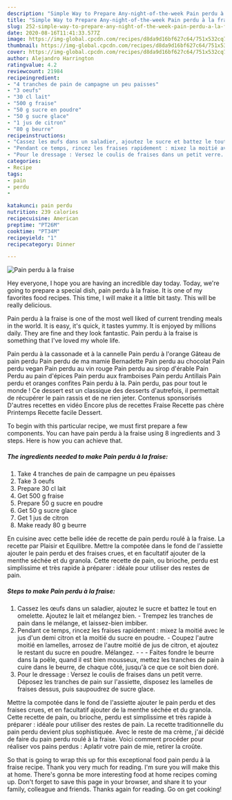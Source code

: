 ```yaml
---
description: "Simple Way to Prepare Any-night-of-the-week Pain perdu à la fraise"
title: "Simple Way to Prepare Any-night-of-the-week Pain perdu à la fraise"
slug: 252-simple-way-to-prepare-any-night-of-the-week-pain-perdu-a-la-fraise
date: 2020-08-16T11:41:33.577Z
image: https://img-global.cpcdn.com/recipes/d8da9d16bf627c64/751x532cq70/pain-perdu-a-la-fraise-photo-principale-de-la-recette.jpg
thumbnail: https://img-global.cpcdn.com/recipes/d8da9d16bf627c64/751x532cq70/pain-perdu-a-la-fraise-photo-principale-de-la-recette.jpg
cover: https://img-global.cpcdn.com/recipes/d8da9d16bf627c64/751x532cq70/pain-perdu-a-la-fraise-photo-principale-de-la-recette.jpg
author: Alejandro Harrington
ratingvalue: 4.2
reviewcount: 21984
recipeingredient:
- "4 tranches de pain de campagne un peu paisses"
- "3 oeufs"
- "30 cl lait"
- "500 g fraise"
- "50 g sucre en poudre"
- "50 g sucre glace"
- "1 jus de citron"
- "80 g beurre"
recipeinstructions:
- "Cassez les œufs dans un saladier, ajoutez le sucre et battez le tout en omelette. Ajoutez le lait et mélangez bien. Trempez les tranches de pain dans le mélange, et laissez-bien imbiber."
- "Pendant ce temps, rincez les fraises rapidement : mixez la moitié avec le jus d&#39;un demi citron et la moitié du sucre en poudre. Coupez l&#39;autre moitié en lamelles, arrosez de l&#39;autre moitié de jus de citron, et ajoutez le restant du sucre en poudre. Mélangez.    Faites fondre le beurre dans la poêle, quand il est bien mousseux, mettez les tranches de pain à cuire dans le beurre, de chaque côté, jusqu&#39;à ce que ce soit bien doré."
- "Pour le dressage : Versez le coulis de fraises dans un petit verre. Déposez les tranches de pain sur l&#39;assiette, disposez les lamelles de fraises dessus, puis saupoudrez de sucre glace."
categories:
- Recipe
tags:
- pain
- perdu
- 

katakunci: pain perdu  
nutrition: 239 calories
recipecuisine: American
preptime: "PT26M"
cooktime: "PT34M"
recipeyield: "1"
recipecategory: Dinner

---
```



![Pain perdu à la fraise](https://img-global.cpcdn.com/recipes/d8da9d16bf627c64/751x532cq70/pain-perdu-a-la-fraise-photo-principale-de-la-recette.jpg)

Hey everyone, I hope you are having an incredible day today. Today, we're going to prepare a special dish, pain perdu à la fraise. It is one of my favorites food recipes. This time, I will make it a little bit tasty. This will be really delicious.

Pain perdu à la fraise is one of the most well liked of current trending meals in the world. It is easy, it's quick, it tastes yummy. It is enjoyed by millions daily. They are fine and they look fantastic. Pain perdu à la fraise is something that I've loved my whole life.

Pain perdu à la cassonade et à la cannelle Pain perdu à l&#39;orange Gâteau de pain perdu Pain perdu de ma mamie Bernadette Pain perdu au chocolat Pain perdu vegan Pain perdu au vin rouge Pain perdu au sirop d&#39;érable Pain Perdu au pain d&#39;épices Pain perdu aux framboises Pain perdu Antillais Pain perdu et oranges confites Pain perdu à la. Pain perdu, pas pour tout le monde ! Ce dessert est un classique des desserts d&#39;autrefois, il permettait de récupérer le pain rassis et de ne rien jeter. Contenus sponsorisés D&#39;autres recettes en vidéo Encore plus de recettes Fraise Recette pas chère Printemps Recette facile Dessert.


To begin with this particular recipe, we must first prepare a few components. You can have pain perdu à la fraise using 8 ingredients and 3 steps. Here is how you can achieve that.

<!--inarticleads1-->

##### The ingredients needed to make Pain perdu à la fraise:

1. Take 4 tranches de pain de campagne un peu épaisses
1. Take 3 oeufs
1. Prepare 30 cl lait
1. Get 500 g fraise
1. Prepare 50 g sucre en poudre
1. Get 50 g sucre glace
1. Get 1 jus de citron
1. Make ready 80 g beurre


En cuisine avec cette belle idée de recette de pain perdu roulé à la fraise. La recette par Plaisir et Equilibre. Mettre la compotée dans le fond de l&#39;assiette ajouter le pain perdu et des fraises crues, et en facultatif ajouter de la menthe séchée et du granola. Cette recette de pain, ou brioche, perdu est simplissime et très rapide à préparer : idéale pour utiliser des restes de pain. 

<!--inarticleads2-->

##### Steps to make Pain perdu à la fraise:

1. Cassez les œufs dans un saladier, ajoutez le sucre et battez le tout en omelette. Ajoutez le lait et mélangez bien. - Trempez les tranches de pain dans le mélange, et laissez-bien imbiber.
1. Pendant ce temps, rincez les fraises rapidement : mixez la moitié avec le jus d&#39;un demi citron et la moitié du sucre en poudre. - Coupez l&#39;autre moitié en lamelles, arrosez de l&#39;autre moitié de jus de citron, et ajoutez le restant du sucre en poudre. Mélangez. -  -   - Faites fondre le beurre dans la poêle, quand il est bien mousseux, mettez les tranches de pain à cuire dans le beurre, de chaque côté, jusqu&#39;à ce que ce soit bien doré.
1. Pour le dressage : Versez le coulis de fraises dans un petit verre. Déposez les tranches de pain sur l&#39;assiette, disposez les lamelles de fraises dessus, puis saupoudrez de sucre glace.


Mettre la compotée dans le fond de l&#39;assiette ajouter le pain perdu et des fraises crues, et en facultatif ajouter de la menthe séchée et du granola. Cette recette de pain, ou brioche, perdu est simplissime et très rapide à préparer : idéale pour utiliser des restes de pain. La recette traditionnelle du pain perdu devient plus sophistiquée. Avec le reste de ma crème, j&#39;ai décidé de faire du pain perdu roulé à la fraise. Voici comment procéder pour réaliser vos pains perdus : Aplatir votre pain de mie, retirer la croûte. 

So that is going to wrap this up for this exceptional food pain perdu à la fraise recipe. Thank you very much for reading. I'm sure you will make this at home. There's gonna be more interesting food at home recipes coming up. Don't forget to save this page in your browser, and share it to your family, colleague and friends. Thanks again for reading. Go on get cooking!
